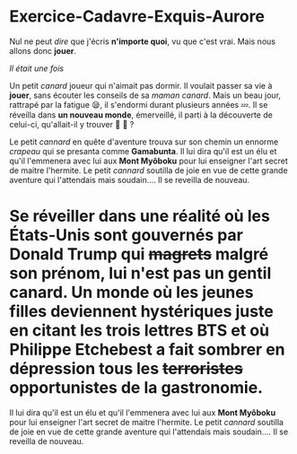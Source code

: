 # Exercice-Cadavre-Exquis-Aurore

Nul ne peut _dire_ que j'écris **n'importe quoi**, vu que c'est vrai.
Mais nous allons donc __jouer__. 

*Il était une fois*

Un petit *canard* joueur qui n'aimait pas dormir.
Il voulait passer sa vie à __jouer__, sans écouter les conseils de sa *maman canard*.
Mais un beau jour, rattrapé par la fatigue :sleepy:, il s'endormi durant plusieurs années :zzz:.
Il se réveilla dans **un nouveau monde**, émerveillé, il parti à la découverte de celui-ci, qu'allait-il y trouver :dolphin: :dragon: ?

Le petit *cannard* en quête d'aventure trouva sur son chemin un ennorme *crapeau* qui se presanta comme **Gamabunta**.
Il lui dira qu'il est un élu et qu'il l'emmenera avec lui aux __Mont Myôboku__ pour lui enseigner l'art secret de maitre l'hermite. Le petit *cannard* soutilla de joie en vue de cette grande aventure qui l'attendais mais soudain.... Il se reveilla de nouveau.

Se réveiller dans une réalité où les **États-Unis** sont gouvernés par **Donald Trump** qui ~~magrets~~ malgré son prénom, lui n'est pas un **__gentil canard__**. Un monde où les **jeunes filles** deviennent __hystériques__ juste en citant les trois lettres **BTS** et où **Philippe Etchebest** a fait sombrer en __dépression__ tous les ~~terroristes~~ **opportunistes** de la **gastronomie**.
=======
Il lui dira qu'il est un élu et qu'il l'emmenera avec lui aux __Mont Myôboku__ pour lui enseigner l'art secret de maitre l'hermite. Le petit *cannard* soutilla de joie en vue de cette grande aventure qui l'attendais mais soudain.... Il se reveilla de nouveau.